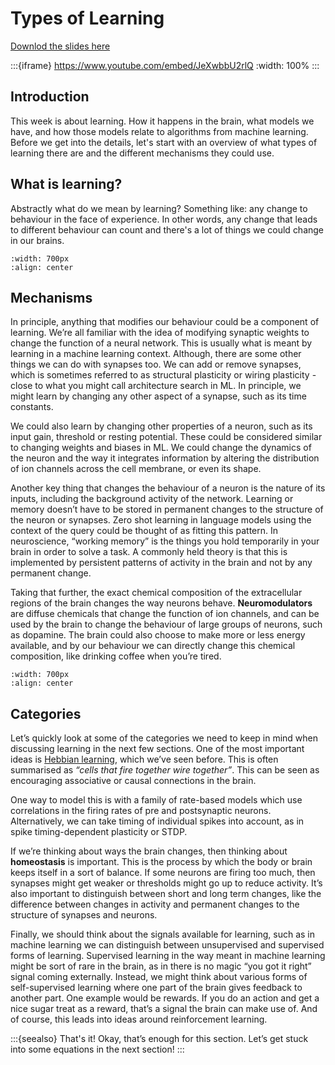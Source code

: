 # Types of Learning

[Downlod the slides here](W4-V0-types-of-learning.pptx)

:::{iframe} https://www.youtube.com/embed/JeXwbbU2rlQ
:width: 100%
:::

## Introduction

This week is about learning. How it happens in the brain, what models we have, and how those models relate to algorithms from machine learning. Before we get into the details, let's start with an overview of what types of learning there are and the different mechanisms they could use.

## What is learning?

Abstractly what do we mean by learning? Something like: any change to behaviour in the face of experience. In other words, any change that leads to different behaviour can count and there's a lot of things we could change in our brains.

```{figure} learningPicture1.png
:width: 700px
:align: center
```

## Mechanisms

In principle, anything that modifies our behaviour could be a component of learning. We’re all familiar with the idea of modifying synaptic weights to change the function of a neural network. This is usually what is meant by learning in a machine learning context.
Although, there are some other things we can do with synapses too. We can add or remove synapses, which is sometimes referred to as structural plasticity or wiring plasticity - close to what you might call architecture search in ML.
In principle, we might learn by changing any other aspect of a synapse, such as its time constants.

We could also learn by changing other properties of a neuron, such as its input gain, threshold or resting potential. These could be considered similar to changing weights and biases in ML. We could change the dynamics of the neuron and the way it integrates information by altering the distribution of ion channels across the cell membrane, or even its shape.

Another key thing that changes the behaviour of a neuron is the nature of its inputs, including the background activity of the network. Learning or memory doesn’t have to be stored in permanent changes to the structure of the neuron or synapses. Zero shot learning in language models using the context of the query could be thought of as fitting this pattern. In neuroscience, “working memory” is the things you hold temporarily in your brain in order to solve a task. A commonly held theory is that this is implemented by persistent patterns of activity in the brain and not by any permanent change.

Taking that further, the exact chemical composition of the extracellular regions of the brain changes the way neurons behave. **Neuromodulators** are diffuse chemicals that change the function of ion channels, and can be used by the brain to change the behaviour of large groups of neurons, such as dopamine. The brain could also choose to make more or less energy available, and by our behaviour we can directly change this chemical composition, like drinking coffee when you’re tired.

```{figure} learningPicture2.png
:width: 700px
:align: center
```

## Categories

Let’s quickly look at some of the categories we need to keep in mind when discussing learning in the next few sections.
One of the most important ideas is [Hebbian learning](hebbian), which we’ve seen before.
This is often summarised as _“cells that fire together wire together”_. This can be seen as encouraging associative or causal connections in the brain.

One way to model this is with a family of rate-based models which use correlations in the firing rates of pre and postsynaptic neurons.
Alternatively, we can take timing of individual spikes into account, as in spike timing-dependent plasticity or STDP.

If we’re thinking about ways the brain changes, then thinking about **homeostasis** is important. This is the process by which the body or brain keeps itself in a sort of balance. If some neurons are firing too much, then synapses might get weaker or thresholds might go up to reduce activity.
It’s also important to distinguish between short and long term changes, like the difference between changes in activity and permanent changes to the structure of synapses and neurons.

Finally, we should think about the signals available for learning, such as in machine learning we can distinguish between unsupervised and supervised forms of learning.
Supervised learning in the way meant in machine learning might be sort of rare in the brain, as in there is no magic “you got it right” signal coming externally. Instead, we might think about various forms of self-supervised learning where one part of the brain gives feedback to another part.
One example would be rewards. If you do an action and get a nice sugar treat as a reward, that’s a signal the brain can make use of.
And of course, this leads into ideas around reinforcement learning.

:::{seealso} That's it!
Okay, that’s enough for this section. Let’s get stuck into some equations in the next section!
:::
